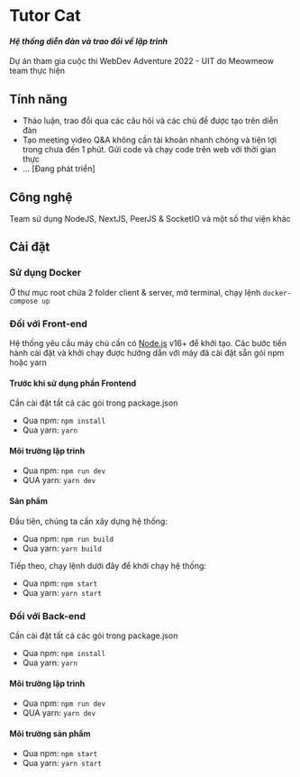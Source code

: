 # Tutor Cat
#### _Hệ thống diễn đàn và trao đổi về lập trình_
Dự án tham gia cuộc thi WebDev Adventure 2022 - UIT do Meowmeow team thực hiện

## Tính năng
- Thảo luận, trao đổi qua các câu hỏi và các chủ đề được tạo trên diễn đàn
- Tạo meeting video Q&A không cần tài khoản nhanh chóng và tiện lợi trong chưa đến 1 phút. Gửi code và chạy code trên web với thời gian thực
- ... [Đang phát triển]

## Công nghệ
Team sử dụng NodeJS, NextJS, PeerJS & SocketIO và một số thư viện khác

## Cài đặt
### Sử dụng Docker 
Ở thư mục root chứa 2 folder client & server, mở terminal, chạy lệnh ``docker-compose up``
### Đối với Front-end
Hệ thống yêu cầu máy chủ cần có [Node.js](https://nodejs.org/) v16+ để khởi tạo.
Các bước tiến hành cài đặt và khởi chạy được hướng dẫn với máy đã cài đặt sẵn gói npm hoặc yarn
#### Trước khi sử dụng phần Frontend
Cần cài đặt tất cả các gói trong package.json
- Qua npm:  ``npm install``
- Qua yarn: ``yarn``
#### Môi trường lập trình
- Qua npm: ``npm run dev``
- QUA yarn: ``yarn dev``
#### Sản phẩm
Đầu tiên, chúng ta cần xây dựng hệ thống:
- Qua npm: ``npm run build``
- Qua yarn: ``yarn build``

Tiếp theo, chạy lệnh dưới đây để khởi chạy hệ thống:
- Qua npm: ``npm start``
- Qua yarn: ``yarn start``

### Đối với Back-end
Cần cài đặt tất cả các gói trong package.json
- Qua npm:  ``npm install``
- Qua yarn: ``yarn``
#### Môi trường lập trình
- Qua npm: ``npm run dev``
- QUA yarn: ``yarn dev``
#### Môi trường sản phẩm 
- Qua npm: ``npm start``
- Qua yarn: ``yarn start``

